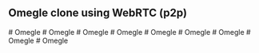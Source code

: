 ## Omegle clone using WebRTC (p2p)
#   O m e g l e  
 #   O m e g l e  
 #   O m e g l e  
 #   O m e g l e  
 #   O m e g l e  
 #   O m e g l e  
 #   O m e g l e  
 #   O m e g l e  
 #   O m e g l e  
 